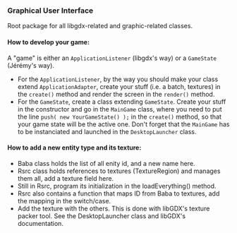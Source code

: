 ### Graphical User Interface

Root package for all libgdx-related and graphic-related classes.


#### How to develop your game:

A "game" is either an `ApplicationListener` (libgdx's way) or a `GameState` (Jérémy's way).
* For the `ApplicationListener`, by the way you should make your class extend `ApplicationAdapter`, create your stuff (i.e. a batch, textures) in the `create()` method and render the screen in the `render()` method.
* For the `GameState`, create a class extending `GameState`. Create your stuff in the constructor and go in the `MainGame` class, where you need to put the line `push( new YourGameState() );` in the `create()` method, so that your game state will be the active one. Don't forget that the `MainGame` has to be instanciated and launched in the `DesktopLauncher` class.

#### How to add a new entity type and its texture:

* Baba class holds the list of all enity id, and a new name here.
* Rsrc class holds references to textures (TextureRegion) and manages them all,
add a texture field here.
* Still in Rsrc, program its initialization in the loadEverything() method.
* Rsrc also contains a function that maps ID from Baba to textures, add the
mapping in the switch/case.
* Add the texture with the others. This is done with libGDX's texture packer tool. See the DesktopLauncher class and libGDX's documentation.
